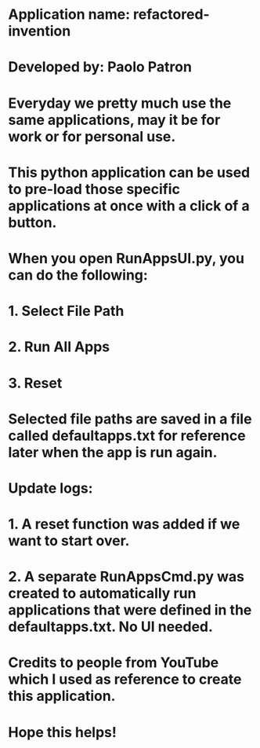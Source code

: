 # Application name: refactored-invention
# Developed by: Paolo Patron

# Everyday we pretty much use the same applications, may it be for work or for personal use.
# This python application can be used to pre-load those specific applications at once with a click of a button.
# When you open RunAppsUI.py, you can do the following:
# 1. Select File Path
# 2. Run All Apps
# 3. Reset
# Selected file paths are saved in a file called defaultapps.txt for reference later when the app is run again.

# Update logs:
# 1. A reset function was added if we want to start over.
# 2. A separate RunAppsCmd.py was created to automatically run applications that were defined in the defaultapps.txt. No UI needed.

# Credits to people from YouTube which I used as reference to create this application.
# Hope this helps!